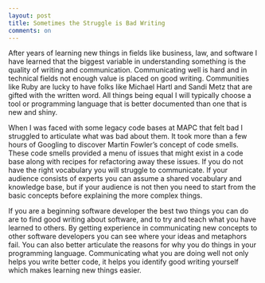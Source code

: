 ```yaml
---
layout: post
title: Sometimes the Struggle is Bad Writing
comments: on
---
```

After years of learning new things in fields like business, law, and software I have learned that the biggest variable in understanding something is the quality of writing and communication. Communicating well is hard and in technical fields not enough value is placed on good writing. Communities like Ruby are lucky to have folks like Michael Hartl and Sandi Metz that are gifted with the written word. All things being equal I will typically choose a tool or programming language that is better documented than one that is new and shiny.

When I was faced with some legacy code bases at MAPC that felt bad I struggled to articulate what was bad about them. It took more than a few hours of Googling to discover Martin Fowler’s concept of code smells. These code smells provided a menu of issues that might exist in a code base along with recipes for refactoring away these issues. If you do not have the right vocabulary you will struggle to communicate. If your audience consists of experts you can assume a shared vocabulary and knowledge base, but if your audience is not then you need to start from the basic concepts before explaining the more complex things.

If you are a beginning software developer the best two things you can do are to find good writing about software, and to try and teach what you have learned to others. By getting experience in communicating new concepts to other software developers you can see where your ideas and metaphors fail. You can also better articulate the reasons for why you do things in your programming language. Communicating what you are doing well not only helps you write better code, it helps you identify good writing yourself which makes learning new things easier.